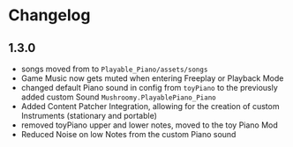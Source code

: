 # Changelog

## 1.3.0
- songs moved from  to `Playable_Piano/assets/songs`
- Game Music now gets muted when entering Freeplay or Playback Mode
- changed default Piano sound in config from `toyPiano` to the previously added custom Sound `Mushroomy.PlayablePiano_Piano`
- Added Content Patcher Integration, allowing for the creation of custom Instruments (stationary and portable)
- removed toyPiano upper and lower notes, moved to the toy Piano Mod
- Reduced Noise on low Notes from the custom Piano sound